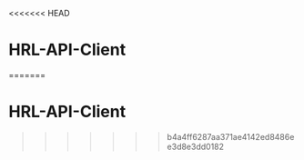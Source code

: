 <<<<<<< HEAD
# HRL-API-Client
=======
# HRL-API-Client
>>>>>>> b4a4ff6287aa371ae4142ed8486ee3d8e3dd0182
